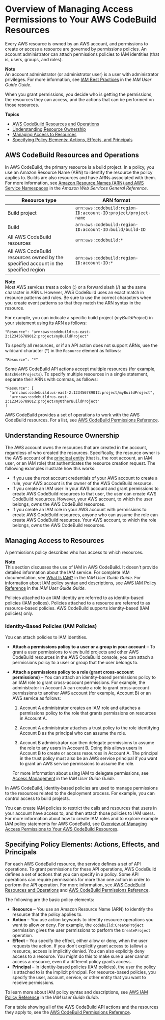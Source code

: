 # Overview of Managing Access Permissions to Your AWS CodeBuild Resources<a name="auth-and-access-control-iam-access-control-identity-based"></a>

Every AWS resource is owned by an AWS account, and permissions to create or access a resource are governed by permissions policies\. An account administrator can attach permissions policies to IAM identities \(that is, users, groups, and roles\)\. 

**Note**  
An account administrator \(or administrator user\) is a user with administrator privileges\. For more information, see [IAM Best Practices](http://docs.aws.amazon.com/IAM/latest/UserGuide/best-practices.html) in the *IAM User Guide Guide*\.

When you grant permissions, you decide who is getting the permissions, the resources they can access, and the actions that can be performed on those resources\.

**Topics**
+ [AWS CodeBuild Resources and Operations](#arn-formats)
+ [Understanding Resource Ownership](#understanding-resource-ownership)
+ [Managing Access to Resources](#managing-access-resources)
+ [Specifying Policy Elements: Actions, Effects, and Principals](#actions-effects-principals)

## AWS CodeBuild Resources and Operations<a name="arn-formats"></a>

In AWS CodeBuild, the primary resource is a build project\. In a policy, you use an Amazon Resource Name \(ARN\) to identify the resource the policy applies to\. Builds are also resources and have ARNs associated with them\. For more information, see [Amazon Resource Names \(ARN\) and AWS Service Namespaces](http://docs.aws.amazon.com/general/latest/gr/aws-arns-and-namespaces.html) in the *Amazon Web Services General Reference*\.


| Resource type | ARN format | 
| --- | --- | 
| Build project |  `arn:aws:codebuild:region-ID:account-ID:project/project-name`  | 
| Build |  `arn:aws:codebuild:region-ID:account-ID:build/build-ID`  | 
|  All AWS CodeBuild resources  |  `arn:aws:codebuild:*`  | 
|  All AWS CodeBuild resources owned by the specified account in the specified region  |  `arn:aws:codebuild:region-ID:account-ID:*`  | 

**Note**  
Most AWS services treat a colon \(:\) or a forward slash \(/\) as the same character in ARNs\. However, AWS CodeBuild uses an exact match in resource patterns and rules\. Be sure to use the correct characters when you create event patterns so that they match the ARN syntax in the resource\.

For example, you can indicate a specific build project \(*myBuildProject*\) in your statement using its ARN as follows:

```
"Resource": "arn:aws:codebuild:us-east-2:123456789012:project/myBuildProject"
```

To specify all resources, or if an API action does not support ARNs, use the wildcard character \(\*\) in the `Resource` element as follows:

```
"Resource": "*"
```

Some AWS CodeBuild API actions accept multiple resources \(for example, `BatchGetProjects`\)\. To specify multiple resources in a single statement, separate their ARNs with commas, as follows:

```
"Resource": [
  "arn:aws:codebuild:us-east-2:123456789012:project/myBuildProject",
  "arn:aws:codebuild:us-east-2:123456789012:project/myOtherBuildProject"
]
```

AWS CodeBuild provides a set of operations to work with the AWS CodeBuild resources\. For a list, see [AWS CodeBuild Permissions Reference](auth-and-access-control-permissions-reference.md)\.

## Understanding Resource Ownership<a name="understanding-resource-ownership"></a>

The AWS account owns the resources that are created in the account, regardless of who created the resources\. Specifically, the resource owner is the AWS account of the [principal entity](http://docs.aws.amazon.com/IAM/latest/UserGuide/id_roles_terms-and-concepts.html) \(that is, the root account, an IAM user, or an IAM role\) that authenticates the resource creation request\. The following examples illustrate how this works:
+ If you use the root account credentials of your AWS account to create a rule, your AWS account is the owner of the AWS CodeBuild resource\.
+ If you create an IAM user in your AWS account and grant permissions to create AWS CodeBuild resources to that user, the user can create AWS CodeBuild resources\. However, your AWS account, to which the user belongs, owns the AWS CodeBuild resources\.
+ If you create an IAM role in your AWS account with permissions to create AWS CodeBuild resources, anyone who can assume the role can create AWS CodeBuild resources\. Your AWS account, to which the role belongs, owns the AWS CodeBuild resources\.

## Managing Access to Resources<a name="managing-access-resources"></a>

A permissions policy describes who has access to which resources\. 

**Note**  
This section discusses the use of IAM in AWS CodeBuild\. It doesn't provide detailed information about the IAM service\. For complete IAM documentation, see [What Is IAM?](http://docs.aws.amazon.com/IAM/latest/UserGuide/introduction.html) in the *IAM User Guide Guide*\. For information about IAM policy syntax and descriptions, see [AWS IAM Policy Reference](http://docs.aws.amazon.com/IAM/latest/UserGuide/reference_policies.html) in the *IAM User Guide Guide*\.

Policies attached to an IAM identity are referred to as identity\-based policies \(IAM polices\)\. Policies attached to a resource are referred to as resource\-based policies\. AWS CodeBuild supports identity\-based \(IAM policies\) only\.

### Identity\-Based Policies \(IAM Policies\)<a name="identity-based-policies"></a>

You can attach policies to IAM identities\. 
+ **Attach a permissions policy to a user or a group in your account** – To grant a user permissions to view build projects and other AWS CodeBuild resources in the AWS CodeBuild console, you can attach a permissions policy to a user or group that the user belongs to\.
+ **Attach a permissions policy to a role \(grant cross\-account permissions\)** – You can attach an identity\-based permissions policy to an IAM role to grant cross\-account permissions\. For example, the administrator in Account A can create a role to grant cross\-account permissions to another AWS account \(for example, Account B\) or an AWS service as follows:

  1. Account A administrator creates an IAM role and attaches a permissions policy to the role that grants permissions on resources in Account A\.

  1. Account A administrator attaches a trust policy to the role identifying Account B as the principal who can assume the role\.

  1. Account B administrator can then delegate permissions to assume the role to any users in Account B\. Doing this allows users in Account B to create or access resources in Account A\. The principal in the trust policy must also be an AWS service principal if you want to grant an AWS service permissions to assume the role\.

  For more information about using IAM to delegate permissions, see [Access Management](http://docs.aws.amazon.com/IAM/latest/UserGuide/access.html) in the *IAM User Guide Guide*\.

In AWS CodeBuild, identity\-based policies are used to manage permissions to the resources related to the deployment process\. For example, you can control access to build projects\.

You can create IAM policies to restrict the calls and resources that users in your account have access to, and then attach those policies to IAM users\. For more information about how to create IAM roles and to explore example IAM policy statements for AWS CodeBuild, see [Overview of Managing Access Permissions to Your AWS CodeBuild Resources](#auth-and-access-control-iam-access-control-identity-based)\. 

## Specifying Policy Elements: Actions, Effects, and Principals<a name="actions-effects-principals"></a>

For each AWS CodeBuild resource, the service defines a set of API operations\. To grant permissions for these API operations, AWS CodeBuild defines a set of actions that you can specify in a policy\. Some API operations can require permissions for more than one action in order to perform the API operation\. For more information, see [AWS CodeBuild Resources and Operations](#arn-formats) and [AWS CodeBuild Permissions Reference](auth-and-access-control-permissions-reference.md)\.

The following are the basic policy elements:
+ **Resource** – You use an Amazon Resource Name \(ARN\) to identify the resource that the policy applies to\.
+ **Action** – You use action keywords to identify resource operations you want to allow or deny\. For example, the `codebuild:CreateProject` permission gives the user permissions to perform the `CreateProject` operation\.
+ **Effect** – You specify the effect, either allow or deny, when the user requests the action\. If you don't explicitly grant access to \(allow\) a resource, access is implicitly denied\. You can also explicitly deny access to a resource\. You might do this to make sure a user cannot access a resource, even if a different policy grants access\.
+ **Principal** – In identity\-based policies \(IAM policies\), the user the policy is attached to is the implicit principal\. For resource\-based policies, you specify the user, account, service, or other entity that you want to receive permissions\.

To learn more about IAM policy syntax and descriptions, see [AWS IAM Policy Reference](http://docs.aws.amazon.com/IAM/latest/UserGuide/reference_policies.html) in the *IAM User Guide Guide*\.

For a table showing all of the AWS CodeBuild API actions and the resources they apply to, see the [AWS CodeBuild Permissions Reference](auth-and-access-control-permissions-reference.md)\.